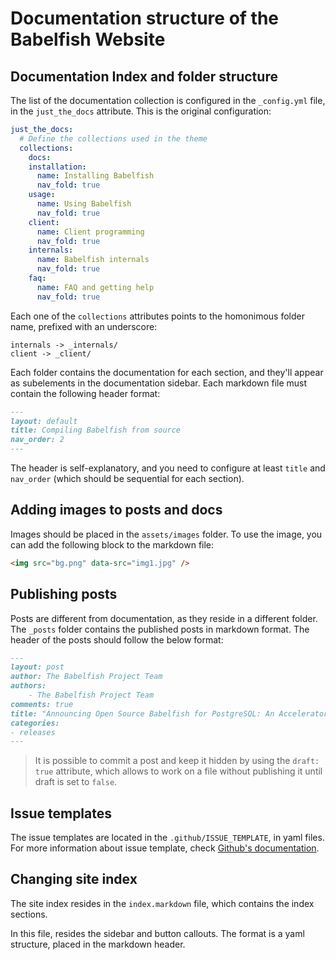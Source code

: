 # Documentation structure of the Babelfish Website

## Documentation Index and folder structure

The list of the documentation collection is configured in the `_config.yml` file, in the `just_the_docs` attribute. This is the original configuration:


```yaml
just_the_docs:
  # Define the collections used in the theme
  collections:
    docs:
    installation:
      name: Installing Babelfish
      nav_fold: true      
    usage:
      name: Using Babelfish
      nav_fold: true
    client:
      name: Client programming
      nav_fold: true
    internals:
      name: Babelfish internals
      nav_fold: true
    faq:
      name: FAQ and getting help
      nav_fold: true
```

Each one of the `collections` attributes points to the homonimous folder name, prefixed with an underscore:

```
internals -> _internals/
client -> _client/
```

Each folder contains the documentation for each section, and they'll appear as subelements in the documentation sidebar. Each markdown file must contain the following header format:


```markdown
---
layout: default
title: Compiling Babelfish from source
nav_order: 2
---
```

The header is self-explanatory, and you need to configure at least `title` and `nav_order` (which should be sequential for each section).

## Adding images to posts and docs

Images should be placed in the `assets/images` folder. To use the image, you can add the following block to the markdown file:

```html
<img src="bg.png" data-src="img1.jpg" />
```

## Publishing posts

Posts are different from documentation, as they reside in a different folder. The `_posts` folder contains the published posts in markdown format. The header of the posts should follow the below format:

```markdown
---
layout: post
author: The Babelfish Project Team
authors: 
    - The Babelfish Project Team
comments: true
title: "Announcing Open Source Babelfish for PostgreSQL: An Accelerator for SQL Server Migration"
categories:
- releases
---
```

> It is possible to commit a post and keep it hidden by using the `draft: true` attribute, which allows to work on a file without publishing it until draft is set to `false`.

## Issue templates

The issue templates are located in the `.github/ISSUE_TEMPLATE`, in yaml files.
For more information about issue template, check [Github's documentation](https://docs.github.com/en/communities/using-templates-to-encourage-useful-issues-and-pull-requests/configuring-issue-templates-for-your-repository).


## Changing site index

The site index resides in the `index.markdown` file, which contains the index sections.

In this file, resides the sidebar and button callouts. The format is a yaml structure, placed in the markdown header.

